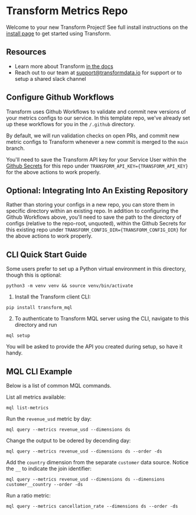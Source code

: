 # Transform Metrics Repo
Welcome to your new Transform Project! See full install instructions on the [install page](https://app.transformdata.io/install) to get started using Transform.

## Resources
* Learn more about Transform [in the docs](https://www.notion.so/transformdata/Transform-Documentation-4eb96a3207634834ab1ae8b5b23923ff)
* Reach out to our team at [support@transformdata.io](mailto:support@transformdata.io) for support or to setup a shared slack channel

## Configure Github Workflows
Transform uses Github Workflows to validate and commit new versions of your metrics configs to our service. In this template repo, we've already set up these workflows for you in the `/.github` directory.

By default, we will run validation checks on open PRs, and commit new metric configs to Transform whenever a new commit is merged to the `main` branch.

You'll need to save the Transform API key for your Service User within the [Github Secrets](https://docs.github.com/en/actions/security-guides/encrypted-secrets#creating-encrypted-secrets-for-a-repository) for this repo under `TRANSFORM_API_KEY={TRANSFORM_API_KEY}` for the above actions to work properly.

## Optional: Integrating Into An Existing Repository

Rather than storing your configs in a new repo, you can store them in specific directory within an existing repo. In addition to configuring the Github Workflows above, you'll need to save the path to the directory of configs (relative to the repo-root, unquoted), within the Github Secrets for this existing repo under `TRANSFORM_CONFIG_DIR={TRANSFORM_CONFIG_DIR}` for the above actions to work properly.

## CLI Quick Start Guide

Some users prefer to set up a Python virtual environment in this directory, though this is optional:
```
python3 -m venv venv && source venv/bin/activate
```

1. Install the Transform client CLI:
```
pip install transform_mql
```

2. To authenticate to Transform MQL server using the CLI, navigate to this directory and run
```
mql setup
```
You will be asked to provide the API you created during setup, so have it handy.
## MQL CLI Example
Below is a list of common MQL commands.

List all metrics available:
```
mql list-metrics
```

Run the `revenue_usd` metric by day:
```
mql query --metrics revenue_usd --dimensions ds
```

Change the output to be odered by decending day:
```
mql query --metrics revenue_usd --dimensions ds --order -ds
```

Add the `country` dimension from the separate `customer` data source. Notice the `__` to indicate the join identifier:
```
mql query --metrics revenue_usd --dimensions ds --dimensions customer__country --order -ds
```

Run a ratio metric:
```
mql query --metrics cancellation_rate --dimensions ds --order -ds
